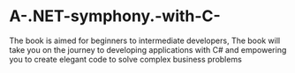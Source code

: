 # A-.NET-symphony.-with-C-
The book is aimed for beginners to intermediate developers, The book will take you on the journey to developing applications with C# and empowering you to create elegant code to solve complex business problems
